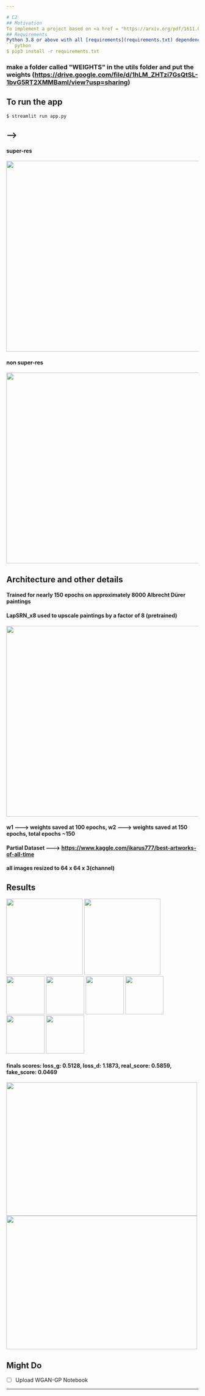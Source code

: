 ```yaml
---

# C2
## Motivation
To implement a project based on <a href = "https://arxiv.org/pdf/1611.07004.pdf"> Image-to-Image Translation with Conditional Adversarial Networks </a>, by Phillip Isola, Jun-Yan Zhu, Tinghui Zhou, Alexei A. Efros.
## Requirements
Python 3.8 or above with all [requirements](requirements.txt) dependencies installed. To install run:
```python
$ pip3 install -r requirements.txt
```
### make a folder called "WEIGHTS" in the utils folder and put the weights (https://drive.google.com/file/d/1hLM_ZHTzi7GsQtSL-1bvG5RT2XMMBamI/view?usp=sharing)
  
## To run the app
```python
$ streamlit run app.py
```



## -->

#### super-res
<img src="https://user-images.githubusercontent.com/52780573/110626302-90561380-81c6-11eb-9313-8315c1c1d21c.png" data-canonical-src="" width="900" height="500" />

#### non super-res

<img src="https://user-images.githubusercontent.com/52780573/110474334-8ddfb500-8105-11eb-96d7-47cb97f820c9.png" data-canonical-src="" width="900" height="500" />

## Architecture and other details

#### Trained for nearly 150 epochs on approximately 8000 Albrecht Dürer paintings

#### LapSRN_x8 used to upscale paintings by a factor of 8 (pretrained)

<img src="https://user-images.githubusercontent.com/52780573/110354770-8a452300-805e-11eb-817c-3045e33b536a.gif" data-canonical-src="" width="900" height="500" />


#### w1 ---> weights saved at 100 epochs, w2 ---> weights saved at 150 epochs, total epochs ~150


#### Partial Dataset ---> https://www.kaggle.com/ikarus777/best-artworks-of-all-time

#### all images resized to 64 x 64 x 3(channel)

## Results


<div>
    <img src="https://user-images.githubusercontent.com/52780573/123104728-d3c24e00-d454-11eb-8a57-f102a9a682eb.jpg" width="200" height="200"/>
    <img src="https://user-images.githubusercontent.com/52780573/123104738-d6bd3e80-d454-11eb-874b-ba9fb3f7bf70.png" width="200" height="200"/>
    <img src="https://user-images.githubusercontent.com/52780573/110626762-238f4900-81c7-11eb-9b6b-73cd42601306.png" width="100" height="100"/>
    <img src="https://user-images.githubusercontent.com/52780573/110626764-2427df80-81c7-11eb-9dc4-fbc63dd8740d.png" width="100" height="100"/>
    <img src="https://user-images.githubusercontent.com/52780573/110626768-24c07600-81c7-11eb-9f5f-6bbd7bc7bdac.jpeg" width="100" height="100"/>
    <img src="https://user-images.githubusercontent.com/52780573/110626769-24c07600-81c7-11eb-959a-bcf5d5eb70cc.png" width="100" height="100"/>
    <img src="https://user-images.githubusercontent.com/52780573/110627447-ff803780-81c7-11eb-97ab-c0f642509f4d.png" width="100" height="100"/>
    <img src="https://user-images.githubusercontent.com/52780573/110627568-28083180-81c8-11eb-9f77-5797f07fd4c8.png" width="100" height="100"/>
   
</div>

#### finals scores: loss_g: 0.5128, loss_d: 1.1873, real_score: 0.5859, fake_score: 0.0469

<img src="https://user-images.githubusercontent.com/52780573/110355252-07709800-805f-11eb-8816-7e07103fad94.png" data-canonical-src="" width="500" height="350" />


<img src="https://user-images.githubusercontent.com/52780573/110355448-3f77db00-805f-11eb-80d1-d853d1e4140a.png" data-canonical-src="" width="500" height="350" />



## Might Do
- [ ] Upload WGAN-GP Notebook




---
```

